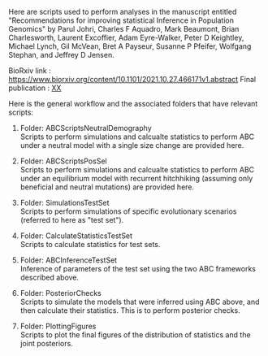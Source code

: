 Here are scripts used to perform analyses in the manuscript entitled "Recommendations for improving statistical Inference in Population Genomics" by Parul Johri, Charles F Aquadro, Mark Beaumont, Brian Charlesworth, Laurent Excoffier, Adam Eyre-Walker, Peter D Keightley, Michael Lynch, Gil McVean, Bret A Payseur, Susanne P Pfeifer, Wolfgang Stephan, and Jeffrey D Jensen.

BioRxiv link : https://www.biorxiv.org/content/10.1101/2021.10.27.466171v1.abstract
Final publication : [XX](https://journals-plos-org.libproxy.lib.unc.edu/plosbiology/article?id=10.1371/journal.pbio.3001669#sec004)

Here is the general workflow and the associated folders that have relevant scripts:

1. Folder: ABCScriptsNeutralDemography\
   Scripts to perform simulations and calcualte statistics to perform ABC under a neutral model with a single size change are provided here.

2. Folder: ABCScriptsPosSel\
   Scripts to perform simulations and calcualte statistics to perform ABC under an equilibrium model with recurrent hitchhiking (assuming only beneficial      and neutral mutations) are provided here.

3. Folder: SimulationsTestSet\
   Scripts to perform simulations of specific evolutionary scenarios (referred to here as "test set").

4. Folder: CalculateStatisticsTestSet\
   Scripts to calculate statistics for test sets.

5. Folder: ABCInferenceTestSet\
   Inference of parameters of the test set using the two ABC frameworks described above.
   
6. Folder: PosteriorChecks\
   Scripts to simulate the models that were inferred using ABC above, and then calculate their statistics. This is to perform posterior checks.
   
7. Folder: PlottingFigures\
   Scripts to plot the final figures of the distribution of statistics and the joint posteriors.
